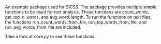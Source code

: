 An example package used for SICSS. The package provides multiple simple functions to be used for text analysis. These functions are count_words, get_top_n_words, and avg_word_length. To run the functions on text files, the functions run_count_words_from_file, run_top_words_from_file, and run_avg_words_from_file are included.

Take a look at core.py to see these functions.